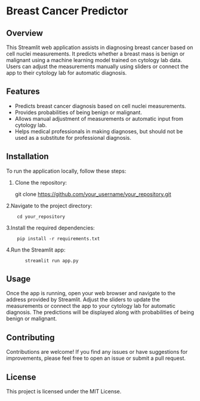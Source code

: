 
# Breast Cancer Predictor

## Overview

This Streamlit web application assists in diagnosing breast cancer based on cell nuclei measurements. It predicts whether a breast mass is benign or malignant using a machine learning model trained on cytology lab data. Users can adjust the measurements manually using sliders or connect the app to their cytology lab for automatic diagnosis.

## Features

- Predicts breast cancer diagnosis based on cell nuclei measurements.
- Provides probabilities of being benign or malignant.
- Allows manual adjustment of measurements or automatic input from cytology lab.
- Helps medical professionals in making diagnoses, but should not be used as a substitute for professional diagnosis.

## Installation

To run the application locally, follow these steps:

1. Clone the repository:

   
   git clone https://github.com/your_username/your_repository.git

2.Navigate to the project directory:

        
        cd your_repository


3.Install the required dependencies: 
        
        pip install -r requirements.txt


4.Run the Streamlit app:
           
           streamlit run app.py

## Usage
Once the app is running, open your web browser and navigate to the address provided by Streamlit. Adjust the sliders to update the measurements or connect the app to your cytology lab for automatic diagnosis. The predictions will be displayed along with probabilities of being benign or malignant.

## Contributing
Contributions are welcome! If you find any issues or have suggestions for improvements, please feel free to open an issue or submit a pull request.

## License
This project is licensed under the MIT License.


